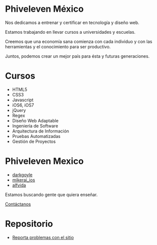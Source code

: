 Phiveleven México
=================

Nos dedicamos a entrenar y certificar
en tecnología y diseño web.

Estamos trabajando en llevar cursos
a universidades y escuelas.

Creemos que una economía sana
comienza con cada individuo y
con las herramientas y el conocimiento
para ser productivo.

Juntos, podemos crear un mejor país
para ésta y futuras generaciones.


Cursos
======
* HTML5
* CSS3
* Javascript
* iOS6, iOS7
* jQuery
* Regex
* Diseño Web Adaptable
* Ingeniería de Software
* Arquitectura de Información
* Pruebas Automatizadas
* Gestión de Proyectos

Phiveleven Mexico
=================
* [darkgoyle](https://twitter.com/darkgoyle)
* [mikerai_ios](https://twitter.com/mikerai_ios)
* [alfvida](https://twitter.com/alfvida)

Estamos buscando gente que quiera enseñar.

[Contáctanos](mailto:contacto@phiveleven.com)


Repositorio
===========
* [Reporta problemas con el sitio](https://github.com/phiveleven/phiveleven.mx/issues)
